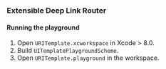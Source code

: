 ### Extensible Deep Link Router

#### Running the playground

1. Open `URITemplate.xcworkspace` in Xcode > 8.0.
2. Build `UITemplatePlaygroundScheme`.
3. Open `URITemplate.playground` in the workspace.